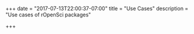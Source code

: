 +++
date = "2017-07-13T22:00:37-07:00"
title = "Use Cases"
description = "Use cases of rOpenSci packages"

+++

